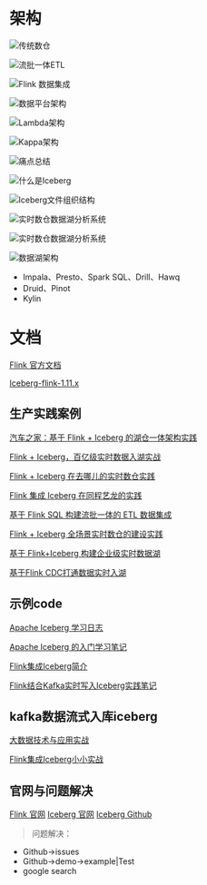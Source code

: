 # 架构

![传统数仓](../pic/传统数仓架构.png)

![流批一体ETL](../pic/流批一体ETL.png)

![Flink 数据集成](../pic/flink数据集成.png)

![数据平台架构](../pic/数据平台架构.png)

![Lambda架构](../pic/Lambda架构.png)

![Kappa架构](../pic/kappa架构.png)

![痛点总结](../pic/痛点总结.png)

![什么是Iceberg](../pic/什么是Iceberg.png)

![Iceberg文件组织结构](../pic/Iceberg文件组织结构.png)

![实时数仓数据湖分析系统](../pic/Iceberg文件组织结构.png)

![实时数仓数据湖分析系统](../pic/实时数仓数据湖分析系统.png)

![数据湖架构](../pic/数据湖架构.png)



- Impala、Presto、Spark SQL、Drill、Hawq
- Druid、Pinot
- Kylin


# 文档

[Flink 官方文档](https://ci.apache.org/projects/flink/flink-docs-stable/)

[Iceberg-flink-1.11.x](https://iceberg.apache.org/flink/#flink)



## 生产实践案例

[汽车之家：基于 Flink + Iceberg 的湖仓一体架构实践](https://flink-learning.org.cn/article/detail/8e580d78309ef019315f93f5de0802de?page=1)

[Flink + Iceberg，百亿级实时数据入湖实战](https://flink-learning.org.cn/article/detail/574b5f4618255552ecacb24c7c1ce8e8?page=1)

[Flink + Iceberg 在去哪儿的实时数仓实践](https://flink-learning.org.cn/article/detail/34be2ddba7eadcd85bcfcad9132f22be?page=1)

[Flink 集成 Iceberg 在同程艺龙的实践](https://flink-learning.org.cn/article/detail/86d2952400c103b4fe61cf4f2ed0391d?page=3)

[基于 Flink SQL 构建流批一体的 ETL 数据集成](https://flink-learning.org.cn/article/detail/e3ca19e7f09c90b8d7faf48eae5ed1d6?page=4)

[Flink + Iceberg 全场景实时数仓的建设实践](https://flink-learning.org.cn/article/detail/a80fb7f683fd82fff6e5ab009b9c7c1a?page=4)

[基于 Flink+Iceberg 构建企业级实时数据湖](https://segmentfault.com/a/1190000038802245)

[基于Flink CDC打通数据实时入湖](https://mp.weixin.qq.com/s/nvhK5VUn1MOXDt3_V8QyWg)


## 示例code

[Apache Iceberg 学习日志](https://xie.infoq.cn/article/61a82b983ef97c3e05a6e7d82)

[Apache Iceberg 的入门学习笔记](https://miaowenting.site/2021/01/20/Apache-Iceberg/)

[ Flink集成Iceberg简介](https://www.cnblogs.com/swordfall/p/14548574.html)

[Flink结合Kafka实时写入Iceberg实践笔记](https://zhengqiang.blog.csdn.net/article/details/112850376?utm_medium=distribute.pc_relevant.none-task-blog-2%7Edefault%7EBlogCommendFromBaidu%7Edefault-16.control&depth_1-utm_source=distribute.pc_relevant.none-task-blog-2%7Edefault%7EBlogCommendFromBaidu%7Edefault-16.control)

## kafka数据流式入库iceberg

[大数据技术与应用实战](https://cloud.tencent.com/developer/column/89247)

[Flink集成Iceberg小小实战](https://cloud.tencent.com/developer/article/1854696?from=article.detail.1770789)


## 官网与问题解决

[Flink 官网](https://ci.apache.org/projects/flink/flink-docs-release-1.11/zh/ops/deployment/local.html)
[Iceberg 官网](https://iceberg.apache.org/flink/)
[Iceberg Github](https://github.com/apache/iceberg)

> 问题解决：
- Github->issues
- Github->demo->example|Test
- google search
